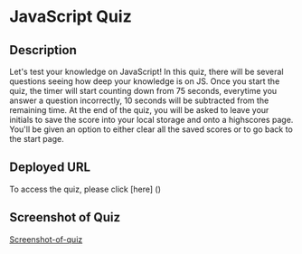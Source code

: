 # JavaScript Quiz

## Description
Let's test your knowledge on JavaScript! In this quiz, there will be several questions seeing how deep your knowledge is on JS. Once you start the quiz, the timer will start counting down from 75 seconds, everytime you answer a question incorrectly, 10 seconds will be subtracted from the remaining time. At the end of the quiz, you will be asked to leave your initials to save the score into your local storage and onto a highscores page. You'll be given an option to either clear all the saved scores or to go back to the start page.

## Deployed URL
To access the quiz, please click [here] ()

## Screenshot of Quiz
[Screenshot-of-quiz](./assets/)